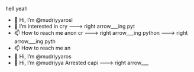 hell yeah
- 👋 Hi, I’m @mudriyyarosl
- 👀 I’m interested in cry
---> right arrow___ing pyt
- 📫 How to reach me anon
 cr
---> right arrow___ing python
---> right arrow___ing pyth
- 📫 How to reach me an
- 👋 Hi, I’m @mudriyyaros
- 👋 Hi, I’m @mudriyya
Arrested capi
---> right arrow___
